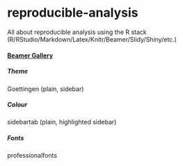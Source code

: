 reproducible-analysis
=====================

All about reproducible analysis using the R stack (R/RStudio/Markdown/Latex/Knitr/Beamer/Slidy/Shiny/etc.)

#### [Beamer Gallery](http://deic.uab.es/~iblanes/beamer_gallery/individual/Goettingen-default-default.html)
##### Theme
Goettingen (plain, sidebar)
##### Colour
sidebartab (plain, highlighted sidebar)
##### Fonts
professionalfonts